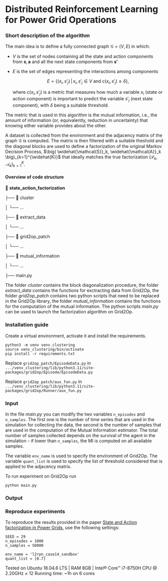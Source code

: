 # Distributed Reinforcement Learning for Power Grid Operations

### Short description of the algorithm

The main idea is to define a fully connected graph $\mathcal{G}=(V,E)$ in which:

- $V$ is the set of nodes containing all the state and action components from $\mathbf{s}, \mathbf{a}$ and all the next state components from $\mathbf{s'}$

- $E$ is the set of edges representing the interactions among components
    
    $$
    E = \{(x_i,s'_j) \,|\, x_i,s'_j\in V\; \text{and}\; c(x_i,s'_j)\geq \delta\},
    $$
    
    where $c(x_i,s'_j)$ is a metric that measures how much a variable $x_i$ (state or action component) is important to predict the variable $s'_j$ (next state component), with $\delta$ being a suitable threshold.

The metric that is used in this algorithm is the mutual information, i.e., the amount of information (or, equivalently, reduction in uncertainty) that knowing either variable provides about the other.

A dataset is collected from the environment and the adjacency matrix of the graph $\mathcal{G}$ is computed. The matrix is then filtered with a suitable theshold and the diagonal blocks are used to define a factorization of the original Markov Decision Process, $\big( \widehat{\mathcal{S}}_k, \widehat{\mathcal{A}}_k  \big)_{k=1}^{\widehat{K}}$ that ideally matches the true factorization $\big(\mathcal{S}_k, \mathcal{A}_k  \big)_{k=1}^{K}$.


#### Overview of code structure

:open_file_folder: **state_action_factorization**

├── :open_file_folder: cluster

│   └── ...

├── :open_file_folder: extract_data

│   └── ...

├── :open_file_folder: grid2op_patch

│   └── ...

├── :open_file_folder: mutual_information

│   └── ...

├── main.py


The folder *cluster* contains the block diagonalization procedure, the folder *extract_data* contains the functions for exctracting data from Grid2Op, the folder *grid2op_patch* contains two python scripts that need to be replaced in the Grid2Op library, the folder *mutual_information* contains the functions for the computation of the mutual information. The python scripts *main.py* can be used to launch the factorization algorithm on Grid2Op.


### Installation guide

Create a virtual environment, activate it and install the requirements.

```commandline
python3 -m venv venv_clustering
source venv_clustering/bin/activate
pip install -r requirements.txt

```

Replace `grid2op_patch/EpisodeData.py` in `.../venv_clustering/lib/python3.11/site-packages/grid2op/Episode/EpisodeData.py`

Replace `grid2op_patch/aux_fun.py` in `.../venv_clustering/lib/python3.11/site-packages/grid2op/Runner/aux_fun.py`


### Input

In the file *main.py* you can modify the two variables `n_episodes` and `n_samples`. The first one is the number of time series that are used in the simulation for collecting the data, the second is the number of samples that are used in the computation of the Mutual Information estimator. The total number of samples collected depends on the survival of the agent in the simulation - if lower than `n_samples`, the MI is computed on all available samples.

The variable `env_name` is used to specify the environment of Grid2Op. The variable `quant_list` is used to specify the list of threshold considered that is applied to the adjacency matrix.


To run experiment on Grid2Op run
```commandline
python main.py
```


### Output



### Reproduce experiments
To reproduce the results provided in the paper [State and Action factorization in Power Grids](https://arxiv.org/abs/2409.04467), use the following settings:

```commandline
SEED = 29
n_episodes = 1000
n_samples = 50000

env_name = 'l2rpn_case14_sandbox'
quant_list = [0.7]
```

Tested on Ubuntu 18.04.6 LTS | RAM 8GB | Intel® Core™ i7-8750H CPU @ 2.20GHz × 12 
Running time: ~1h on 6 cores
